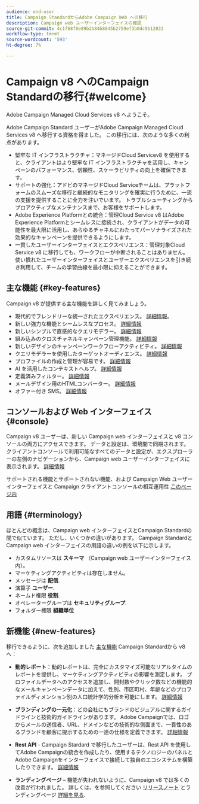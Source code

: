 ```yaml
---
audience: end-user
title: Campaign StandardからAdobe Campaign Web への移行
description: Campaign web ユーザーインターフェイスの確認
source-git-commit: 4c1f68f0e89b2b84b8845b2759ef3b0dc9b12033
workflow-type: tm+mt
source-wordcount: '593'
ht-degree: 7%

---
```



# Campaign v8 へのCampaign Standardの移行{#welcome}

<!--
We are thrilled to annonce that you, as a Campaign Standard user, can now benefit from the new version of Adobe Campaign Web User Interface. The migration is seemless and will allow you to use all the intuitive features designed to simplify the creation of personalized cross-channel campaigns. Campaign Web User Interface also brings a connected canvas with Adobe Experience Platform for a unified experience.
-->

Adobe Campaign Managed Cloud Services v8 へようこそ。

Adobe Campaign Standard ユーザーがAdobe Campaign Managed Cloud Services v8 へ移行する資格を得ました。 この移行には、次のような多くの利点があります。

* 堅牢な IT インフラストラクチャ：マネージドCloud Servicev8 を使用すると、クライアントはより堅牢な IT インフラストラクチャを活用し、キャンペーンのパフォーマンス、信頼性、スケーラビリティの向上を確保できます。
* サポートの強化：アドビのマネージドCloud Serviceチームは、プラットフォームのスムーズな移行と継続的なモニタリングを確実に行うために、一流の支援を提供することに全力を注いでいます。 トラブルシューティングからプロアクティブなメンテナンスまで、お客様をサポートします。
* Adobe Experience Platformとの統合：管理Cloud Service v8 はAdobe Experience Platformとシームレスに接続され、クライアントがデータの可能性を最大限に活用し、あらゆるチャネルにわたってパーソナライズされた効果的なキャンペーンを提供できるようにします。
* 一貫したユーザーインターフェイスとエクスペリエンス：管理対象Cloud Service v8 に移行しても、ワークフローが中断されることはありません。 使い慣れたユーザーインターフェイスとユーザーエクスペリエンスを引き続き利用して、チームの学習曲線を最小限に抑えることができます。

<!--
As a Campaign Standard user, we now offer you a way to migrate to Adobe Campaign v8. You will benefit from both the new Campaign Web interface and the v8 console.
-->

## 主な機能 {#key-features}

Campaign v8 が提供する主な機能を詳しく見てみましょう。

* 現代的でフレンドリーな統一されたエクスペリエンス。 [詳細情報](../get-started/connect-to-campaign.md)。
* 新しい強力な機能とシームレスなプロセス。 [詳細情報](../get-started/user-interface.md)
* 新しいシンプルで直感的なクエリモデラー。 [詳細情報](../query/query-modeler-overview.md)
* 組み込みのクロスチャネルキャンペーン管理機能。 [詳細情報](../msg/gs-messages.md)
* 新しいデザインのキャンペーンワークフローアクティビティ。 [詳細情報](../workflows/gs-workflows.md)
* クエリモデラーを使用したターゲットオーディエンス。 [詳細情報](../query/query-modeler-overview.md)
* プロファイルの作成と管理が容易です。 [詳細情報](../audience/about-recipients.md)
* AI を活用したコンテキストヘルプ。 [詳細情報](../get-started/using-ai.md)
* 定義済みフィルター。 [詳細情報](../get-started/predefined-filters.md)
* メールデザイン用のHTMLコンバーター。 [詳細情報](../email/existing-content.md)
* オファー付き SMS。 [詳細情報](../msg/offers.md)

## コンソールおよび Web インターフェイス {#console}

Campaign v8 ユーザーは、新しい Campaign web インターフェイスと v8 コンソールの両方にアクセスできます。 データと設定は、環境間で同期されます。クライアントコンソールで利用可能なすべてのデータと設定が、エクスプローラーの左側のナビゲーションから、Campaign web ユーザーインターフェイスに表示されます。 [詳細情報](../get-started/user-interface.md#user-interface-explorer)

サポートされる機能とサポートされない機能、および Campaign Web ユーザーインターフェイスと Campaign クライアントコンソールの相互運用性 [このページ内](../get-started/capability-matrix.md)

## 用語 {#terminology}

ほとんどの概念は、Campaign web インターフェイスとCampaign Standardの間で似ています。 ただし、いくつかの違いがあります。 Campaign Standardと Campaign web インターフェイスの用語の違いの例を以下に示します。

<!--
* Profiles are **Recipients** in the console. [Learn more](../audience/gs-audiences-recipients.md).
* Test profiles are **Seed addresses**. [Learn more](../preview-test/test-deliveries.md).
* The delivery preparation is the **Delivery analysis**. [Learn more](../monitor/prepare-send.md).
* Audiences are **Lists**. [Learn more](../audience/gs-audiences-recipients.md).
-->

* カスタムリソースは **スキーマ** （Campaign web ユーザーインターフェイス内）。
* マーケティングアクティビティは存在しません。
* メッセージは **配信**.
* 演算子 **ユーザー**.
* ネームド権限 **役割**.
* オペレーターグループは **セキュリティグループ**.
* フォルダー権限 **組織単位**

## 新機能 {#new-features}

移行できるように、次を追加しました [主な機能](https://experienceleague.adobe.com/docs/experience-cloud/campaign/campaign-standard-migration-home.html) Campaign Standardから v8 へ：

* **動的レポート**：動的レポートは、完全にカスタマイズ可能なリアルタイムのレポートを提供し、マーケティングアクティビティの影響を測定します。 プロファイルデータへのアクセスを追加し、開封数やクリック数などの機能的なメールキャンペーンデータに加えて、性別、市区町村、年齢などのプロファイルディメンション別の人口統計学的分析を可能にします。 [詳細情報](https://experienceleague.adobe.com/docs/experience-cloud/campaign/reporting/get-started-reporting.html)

* **ブランディングの一元化**：どの会社にもブランドのビジュアルに関するガイドラインと技術的ガイドラインがあります。 Adobe Campaignでは、ロゴからメールの送信者、URL、ドメインなどの技術的な側面まで、一貫性のあるブランドを顧客に提示するための一連の仕様を定義できます。 [詳細情報](https://experienceleague.adobe.com/docs/experience-cloud/campaign/branding/branding-gs.html)

* **Rest API** - Campaign Stardard で移行したユーザーは、Rest API を使用してAdobe Campaignの統合を作成したり、使用するテクノロジーのパネルとAdobe Campaignをインターフェイスで接続して独自のエコシステムを構築したりできます。 [詳細情報](https://experienceleague.adobe.com/docs/experience-cloud/campaign/apis/get-started-apis.html)

* **ランディングページ**  – 機能が失われないように、Campaign v8 では多くの改善が行われました。 詳しくは、を参照してください [リリースノート](../rn/release-notes.md#new-24-4) とランディングページ [詳細を見る](../landing-pages/get-started-lp.md).

<!--
* Delivery Alerting: In addition to viewing notifications directly in Campaign, Adobe Campaign also provides an email alerting system to trigger email alerts to users or external stakeholders of important system activities. Create, manage, and receive customizable alerts and dashboards to keep track of delivery successes or failures. Adobe Campaign Delivery Alerting boosts efficiency by keeping all involved Adobe Campaign users in a company automatically informed about the delivery execution status, via email and dashboard. 

* Landing Pages: Landing pages are web forms that can be used to capture information on your audiences, offer subscriptions to a service, display data and grow your database. Landing pages can also be used for acquiring or updating existing profiles, and to set up a double opt-in mechanism, allowing you to to protect the platform from wrong or invalid email addresses, or spambots. [Learn more](../landing-pages/get-started-lp.md)
-->